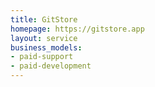 ```yaml
---
title: GitStore
homepage: https://gitstore.app
layout: service
business_models:
- paid-support
- paid-development
---
```


<!-- TODO -->
